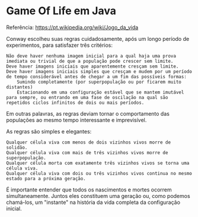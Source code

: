 # Game Of Life em Java

Referência: https://pt.wikipedia.org/wiki/Jogo_da_vida

Conway escolheu suas regras cuidadosamente, após um longo período de experimentos, para satisfazer três critérios:

    Não deve haver nenhuma imagem inicial para a qual haja uma prova imediata ou trivial de que a população pode crescer sem limite.
    Deve haver imagens iniciais que aparentemente cresçam sem limite.
    Deve haver imagens iniciais simples que cresçam e mudem por um período de tempo considerável antes de chegar a um fim das possíveis formas:
        Sumindo completamente (por superpopulação ou por ficarem muito distantes)
        Estacionando em uma configuração estável que se mantem imutável para sempre, ou entrando em uma fase de oscilação na qual são repetidos ciclos infinitos de dois ou mais períodos.

Em outras palavras, as regras deviam tornar o comportamento das populações ao mesmo tempo interessante e imprevisível.

As regras são simples e elegantes:

    Qualquer célula viva com menos de dois vizinhos vivos morre de solidão.
    Qualquer célula viva com mais de três vizinhos vivos morre de superpopulação.
    Qualquer célula morta com exatamente três vizinhos vivos se torna uma célula viva.
    Qualquer célula viva com dois ou três vizinhos vivos continua no mesmo estado para a próxima geração.

É importante entender que todos os nascimentos e mortes ocorrem simultaneamente. Juntos eles constituem uma geração ou, como podemos chamá-los, um "instante" na história da vida completa da configuração inicial.

